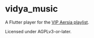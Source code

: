 # vidya_music

A Flutter player for the [VIP Aersia playlist](https://www.vipvgm.net/).

Licensed under AGPLv3-or-later.